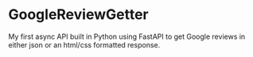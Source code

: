 # GoogleReviewGetter
 My first async API built in Python using FastAPI to get Google reviews in either json or an html/css formatted response.
